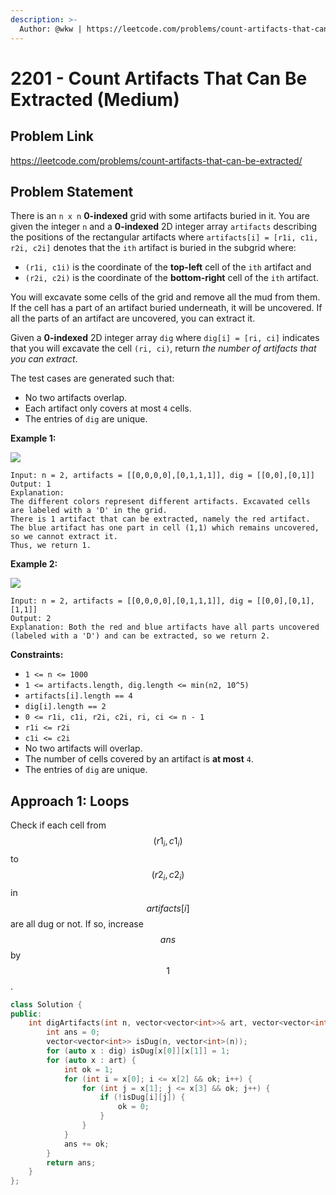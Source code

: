 ```yaml
---
description: >-
  Author: @wkw | https://leetcode.com/problems/count-artifacts-that-can-be-extracted/
---
```


# 2201 - Count Artifacts That Can Be Extracted (Medium)

## Problem Link

https://leetcode.com/problems/count-artifacts-that-can-be-extracted/

## Problem Statement

There is an `n x n` **0-indexed** grid with some artifacts buried in it. You are given the integer `n` and a **0-indexed** 2D integer array `artifacts` describing the positions of the rectangular artifacts where `artifacts[i] = [r1i, c1i, r2i, c2i]` denotes that the `ith` artifact is buried in the subgrid where:

- `(r1i, c1i)` is the coordinate of the **top-left** cell of the `ith` artifact and
- `(r2i, c2i)` is the coordinate of the **bottom-right** cell of the `ith` artifact.

You will excavate some cells of the grid and remove all the mud from them. If the cell has a part of an artifact buried underneath, it will be uncovered. If all the parts of an artifact are uncovered, you can extract it.

Given a **0-indexed** 2D integer array `dig` where `dig[i] = [ri, ci]` indicates that you will excavate the cell `(ri, ci)`, return _the number of artifacts that you can extract_.

The test cases are generated such that:

- No two artifacts overlap.
- Each artifact only covers at most `4` cells.
- The entries of `dig` are unique.

**Example 1:**

![](https://assets.leetcode.com/uploads/2019/09/16/untitled-diagram.jpg)

```
Input: n = 2, artifacts = [[0,0,0,0],[0,1,1,1]], dig = [[0,0],[0,1]]
Output: 1
Explanation:
The different colors represent different artifacts. Excavated cells are labeled with a 'D' in the grid.
There is 1 artifact that can be extracted, namely the red artifact.
The blue artifact has one part in cell (1,1) which remains uncovered, so we cannot extract it.
Thus, we return 1.
```

**Example 2:**

![](https://assets.leetcode.com/uploads/2019/09/16/untitled-diagram-1.jpg)

```
Input: n = 2, artifacts = [[0,0,0,0],[0,1,1,1]], dig = [[0,0],[0,1],[1,1]]
Output: 2
Explanation: Both the red and blue artifacts have all parts uncovered (labeled with a 'D') and can be extracted, so we return 2.
```

**Constraints:**

- `1 <= n <= 1000`
- `1 <= artifacts.length, dig.length <= min(n2, 10^5)`
- `artifacts[i].length == 4`
- `dig[i].length == 2`
- `0 <= r1i, c1i, r2i, c2i, ri, ci <= n - 1`
- `r1i <= r2i`
- `c1i <= c2i`
- No two artifacts will overlap.
- The number of cells covered by an artifact is **at most** `4`.
- The entries of `dig` are unique.

## Approach 1: Loops

Check if each cell from $$(r1_i, c1_i)$$ to $$(r2_i, c2_i)$$ in $$artifacts[i]$$ are all dug or not. If so, increase $$ans$$ by $$1$$.

<SolutionAuthor name="@wkw"/>

```cpp
class Solution {
public:
    int digArtifacts(int n, vector<vector<int>>& art, vector<vector<int>>& dig) {
        int ans = 0;
        vector<vector<int>> isDug(n, vector<int>(n));
        for (auto x : dig) isDug[x[0]][x[1]] = 1;
        for (auto x : art) {
            int ok = 1;
            for (int i = x[0]; i <= x[2] && ok; i++) {
                for (int j = x[1]; j <= x[3] && ok; j++) {
                    if (!isDug[i][j]) {
                        ok = 0;
                    }
                }
            }
            ans += ok;
        }
        return ans;
    }
};
```
